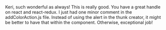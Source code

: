 Keri, such wonderful as always! This is really good. You have a great handle on react and react-redux. I just had one minor comment in the addColorAction.js file. Instead of using the alert in the thunk creator, it might be better to have that within the component. Otherwise, exceptional job!
